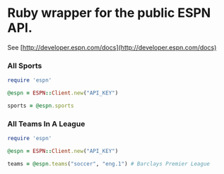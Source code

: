 Ruby wrapper for the public ESPN API.
===========

See [http://developer.espn.com/docs](http://developer.espn.com/docs)


### All Sports
```ruby
require 'espn'

@espn = ESPN::Client.new("API_KEY")

sports = @espn.sports
```

### All Teams In A League
```ruby
require 'espn'

@espn = ESPN::Client.new("API_KEY")

teams = @espn.teams("soccer", "eng.1") # Barclays Premier League
```